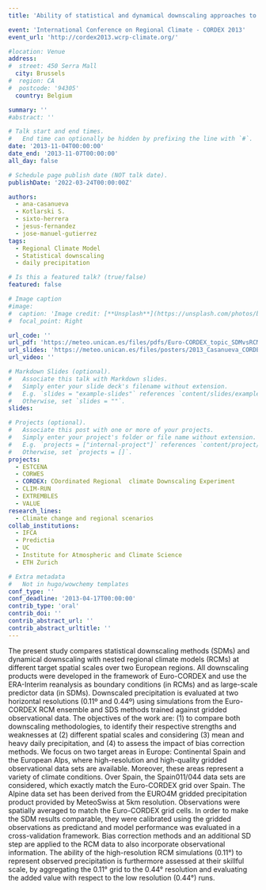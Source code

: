 ```yaml
---
title: 'Ability of statistical and dynamical downscaling approaches to reproduce mean and heavy precipitation at different spatial scales over Europe'

event: 'International Conference on Regional Climate - CORDEX 2013'
event_url: 'http://cordex2013.wcrp-climate.org/'

#location: Venue
address:
#  street: 450 Serra Mall
  city: Brussels
#  region: CA
#  postcode: '94305'
  country: Belgium

summary: ''
#abstract: ''

# Talk start and end times.
#   End time can optionally be hidden by prefixing the line with `#`.
date: '2013-11-04T00:00:00'
date_end: '2013-11-07T00:00:00'
all_day: false

# Schedule page publish date (NOT talk date).
publishDate: '2022-03-24T00:00:00Z'

authors: 
  - ana-casanueva
  - Kotlarski S.
  - sixto-herrera
  - jesus-fernandez
  - jose-manuel-gutierrez
tags: 
  - Regional Climate Model
  - Statistical downscaling
  - daily precipitation

# Is this a featured talk? (true/false)
featured: false

# Image caption
#image:
#  caption: 'Image credit: [**Unsplash**](https://unsplash.com/photos/bzdhc5b3Bxs)'
#  focal_point: Right

url_code: ''
url_pdf: 'https://meteo.unican.es/files/pdfs/Euro-CORDEX_topic_SDMvsRCM_FINAL.pdf'
url_slides: 'https://meteo.unican.es/files/posters/2013_Casanueva_CORDEX.pdf'
url_video: ''

# Markdown Slides (optional).
#   Associate this talk with Markdown slides.
#   Simply enter your slide deck's filename without extension.
#   E.g. `slides = "example-slides"` references `content/slides/example-slides.md`.
#   Otherwise, set `slides = ""`.
slides:

# Projects (optional).
#   Associate this post with one or more of your projects.
#   Simply enter your project's folder or file name without extension.
#   E.g. `projects = ["internal-project"]` references `content/project/deep-learning/index.md`.
#   Otherwise, set `projects = []`.
projects: 
  - ESTCENA
  - CORWES
  - CORDEX: COordinated Regional  climate Downscaling Experiment
  - CLIM-RUN
  - EXTREMBLES
  - VALUE
research_lines: 
  - Climate change and regional scenarios
collab_institutions: 
  - IFCA
  - Predictia
  - UC
  - Institute for Atmospheric and Climate Science
  - ETH Zurich

# Extra metadata
#   Not in hugo/wowchemy templates
conf_type: ''
conf_deadline: '2013-04-17T00:00:00'
contrib_type: 'oral'
contrib_doi: ''
contrib_abstract_url: ''
contrib_abstract_urltitle: ''
---
```


The present study compares statistical downscaling methods (SDMs) and dynamical downscaling with nested regional climate models (RCMs) at different target spatial scales over two European regions. All downscaling products were developed in the framework of Euro-CORDEX and use the ERA-Interim reanalysis as boundary conditions (in RCMs) and as large-scale predictor data (in SDMs). Downscaled precipitation is evaluated at two horizontal resolutions (0.11º and 0.44º)  using simulations from the Euro-CORDEX RCM ensemble and SDS methods trained against gridded observational data. The objectives of the work are: (1) to compare both downscaling methodologies, to identify their respective strengths and weaknesses at (2) different spatial scales and considering (3) mean and heavy daily precipitation, and (4) to assess the impact of bias correction methods.
We focus on two target areas in Europe: Continental Spain and the European Alps, where high-resolution and high-quality gridded observational data sets are available. Moreover, these areas represent a variety of climate conditions. Over Spain, the Spain011/044 data sets are considered, which exactly match the Euro-CORDEX grid over Spain. The Alpine data set has been derived from the EURO4M gridded precipitation product provided by MeteoSwiss at 5km resolution. Observations were spatially averaged to match the Euro-CORDEX grid cells. In order to make the SDM results comparable, they were calibrated using the gridded observations as predictand and model performance was evaluated in a cross-validation framework. Bias correction methods and an additional SD step are applied to the RCM data to also incorporate observational information. The ability of the high-resolution RCM simulations (0.11°) to represent observed precipitation is furthermore assessed at their skillful scale, by aggregating the 0.11° grid to the 0.44° resolution and evaluating the added value with respect to the low resolution (0.44°) runs.
